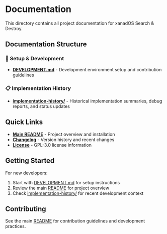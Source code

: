 # Documentation

This directory contains all project documentation for xanadOS Search & Destroy.

## Documentation Structure

### 📖 **Setup & Development**

- **[DEVELOPMENT.md](DEVELOPMENT.md)** - Development environment setup and contribution guidelines

### 📋 **Implementation History**

- **[implementation-history/](implementation-history/)** - Historical implementation summaries, debug reports, and status updates

## Quick Links

- **[Main README](../README.md)** - Project overview and installation
- **[Changelog](../CHANGELOG.md)** - Version history and recent changes
- **[License](../LICENSE)** - GPL-3.0 license information

## Getting Started

For new developers:

1. Start with [DEVELOPMENT.md](DEVELOPMENT.md) for setup instructions
2. Review the main [README](../README.md) for project overview
3. Check [implementation-history/](implementation-history/) for recent development context

## Contributing

See the main [README](../README.md) for contribution guidelines and development practices.
